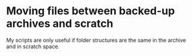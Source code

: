 # Moving files between backed-up archives and scratch
My scripts are only useful if folder structures are the same in the archive and in scratch space.
